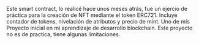 Este smart contract, lo realicé hace unos meses atrás, fue un ejercio de práctica para la creación de NFT mediante el token ERC721. Incluye contador de tokens, 
nivelación de atributos y precio de mint. Uno de mís Proyecto inicial en mi aprendizaje de desarrollo blockchain. Este proyecto no es de practica, tiene algunas limitaciones. 
